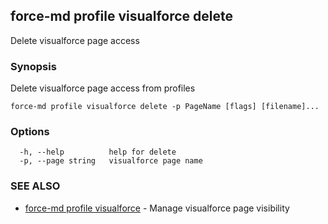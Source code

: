## force-md profile visualforce delete

Delete visualforce page access

### Synopsis

Delete visualforce page access from profiles

```
force-md profile visualforce delete -p PageName [flags] [filename]...
```

### Options

```
  -h, --help          help for delete
  -p, --page string   visualforce page name
```

### SEE ALSO

* [force-md profile visualforce](force-md_profile_visualforce.md)	 - Manage visualforce page visibility

